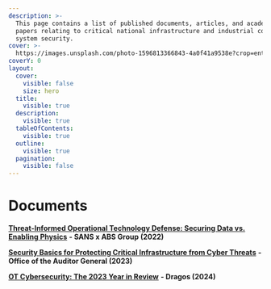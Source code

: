 ```yaml
---
description: >-
  This page contains a list of published documents, articles, and academic
  papers relating to critical national infrastructure and industrial control
  system security.
cover: >-
  https://images.unsplash.com/photo-1596813366843-4a0f41a9538e?crop=entropy&cs=srgb&fm=jpg&ixid=M3wxOTcwMjR8MHwxfHNlYXJjaHw2fHw5MTF8ZW58MHx8fHwxNzA4NjA3ODgwfDA&ixlib=rb-4.0.3&q=85
coverY: 0
layout:
  cover:
    visible: false
    size: hero
  title:
    visible: true
  description:
    visible: true
  tableOfContents:
    visible: true
  outline:
    visible: true
  pagination:
    visible: false
---
```


# Documents

[**Threat-Informed Operational Technology Defense: Securing Data vs. Enabling Physics**](https://www.abs-group.com/content/documents/resources/SANS-Survey-Threat-Informed-Operational-Technology-Defense.pdf) **- SANS x ABS Group (2022)**

[**Security Basics for Protecting Critical Infrastructure from Cyber Threats**](https://audit.wa.gov.au/wp-content/uploads/2023/06/Report-24\_-Security-Basics-for-Protecting-Critical-Infrastructure-from-Cyber-Threats.pdf) **- Office of the Auditor General (2023)**

[**OT Cybersecurity: The 2023 Year in Review**](https://hub.dragos.com/hubfs/312-Year-in-Review/2023/Dragos-2023-Year-in-Review-Full-Report.pdf?hsLang=en) **- Dragos (2024)**



